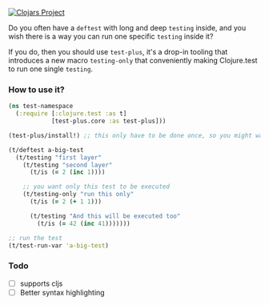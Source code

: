 [![Clojars Project](https://clojars.org/com.github.qnkhuat/test-plus/latest-version.svg)](https://clojars.org/com.github.qnkhuat/test-plus)

Do you often have a `deftest` with long and deep `testing` inside, and you wish there is a way you can run one specific `testing` inside it?

If you do, then you should use `test-plus`, it's a drop-in tooling that introduces a new macro `testing-only` that conveniently making Clojure.test to run one single `testing`.

### How to use it?

```clojure
(ns test-namespace
  (:require [:clojure.test :as t]
            [test-plus.core :as test-plus]))

(test-plus/install!) ;; this only have to be done once, so you might want to include this in your testing entry

(t/deftest a-big-test
  (t/testing "first layer"
    (t/testing "second layer"
      (t/is (= 2 (inc 1))))

    ;; you want only this test to be executed
    (t/testing-only "run this only"
      (t/is (= 2 (+ 1 1)))

      (t/testing "And this will be executed too"
        (t/is (= 42 (inc 41)))))))

;; run the test
(t/test-run-var 'a-big-test)
```

### Todo
- [ ] supports cljs
- [ ] Better syntax highlighting
